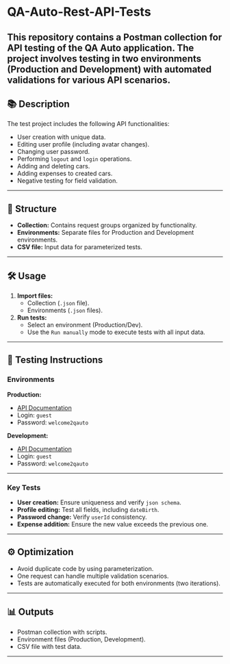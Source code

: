 # QA-Auto-Rest-API-Tests
This repository contains a Postman collection for API testing of the **QA Auto** application. The project involves testing in two environments (Production and Development) with automated validations for various API scenarios.
---

## 📚 Description

The test project includes the following API functionalities:
- User creation with unique data.
- Editing user profile (including avatar changes).
- Changing user password.
- Performing `logout` and `login` operations.
- Adding and deleting cars.
- Adding expenses to created cars.
- Negative testing for field validation.

---

## 📁 Structure

- **Collection:** Contains request groups organized by functionality.
- **Environments:** Separate files for Production and Development environments.
- **CSV file:** Input data for parameterized tests.

---

## 🛠️ Usage

1. **Import files:**
   - Collection (`.json` file).
   - Environments (`.json` files).
2. **Run tests:**
   - Select an environment (Production/Dev).
   - Use the `Run manually` mode to execute tests with all input data.

---

## 📜 Testing Instructions

### Environments
**Production:**
- [API Documentation](https://qauto.forstudy.space/api-docs/#/)
- Login: `guest`
- Password: `welcome2qauto`

**Development:**
- [API Documentation](https://qauto2.forstudy.space/api-docs/#/)
- Login: `guest`
- Password: `welcome2qauto`

---

### Key Tests
- **User creation:** Ensure uniqueness and verify `json schema`.
- **Profile editing:** Test all fields, including `dateBirth`.
- **Password change:** Verify `userId` consistency.
- **Expense addition:** Ensure the new value exceeds the previous one.

---

## ⚙️ Optimization

- Avoid duplicate code by using parameterization.
- One request can handle multiple validation scenarios.
- Tests are automatically executed for both environments (two iterations).

---

## 📊 Outputs

- Postman collection with scripts.
- Environment files (Production, Development).
- CSV file with test data.

---
